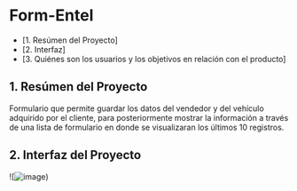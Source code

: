 # Form-Entel
* [1. Resúmen del Proyecto]
* [2. Interfaz]
* [3. Quiénes son los usuarios y los objetivos en relación con el producto]

## 1. Resúmen del Proyecto

Formulario que permite guardar los datos del vendedor y del vehículo adquirido por el cliente, para posteriormente mostrar la información a través de una lista de 
formulario en donde se visualizaran los últimos 10 registros.

## 2. Interfaz del Proyecto
![![image](https://user-images.githubusercontent.com/113813482/227325562-fae86f60-015c-45dc-a183-6598220b82ce.png))
